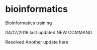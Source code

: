 # bioinformatics
Bioinformatics training

04/12/2018 last updated
NEW COMMAND

Resolved
Another update here
